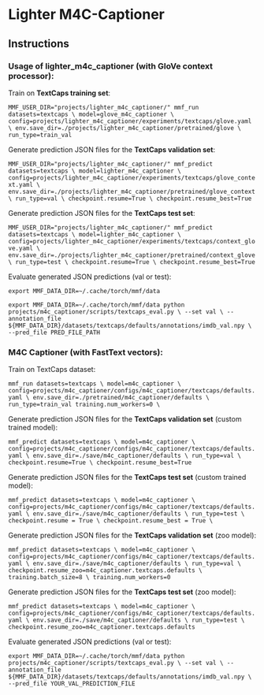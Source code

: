 # Lighter M4C-Captioner


## Instructions
### Usage of lighter_m4c_captioner (with GloVe context processor):
Train on **TextCaps training set**:

``
MMF_USER_DIR="projects/lighter_m4c_captioner/" mmf_run datasets=textcaps \
  model=glove_m4c_captioner \
  config=projects/lighter_m4c_captioner/experiments/textcaps/glove.yaml \
  env.save_dir=./projects/lighter_m4c_captioner/pretrained/glove \
  run_type=train_val
``

Generate prediction JSON files for the **TextCaps validation set**:

``
MMF_USER_DIR="projects/lighter_m4c_captioner/" mmf_predict datasets=textcaps \
  model=lighter_m4c_captioner \
  config=projects/lighter_m4c_captioner/experiments/textcaps/glove_context.yaml \
  env.save_dir=./projects/lighter_m4c_captioner/pretrained/glove_context \
  run_type=val \
  checkpoint.resume=True \
  checkpoint.resume_best=True
``

Generate prediction JSON files for the **TextCaps test set**:

``
MMF_USER_DIR="projects/lighter_m4c_captioner/" mmf_predict datasets=textcaps \
  model=lighter_m4c_captioner \
  config=projects/lighter_m4c_captioner/experiments/textcaps/context_glove.yaml \
  env.save_dir=./projects/lighter_m4c_captioner/pretrained/context_glove \
  run_type=test \
  checkpoint.resume=True \
  checkpoint.resume_best=True
``

Evaluate generated JSON predictions (val or test):

``
export MMF_DATA_DIR=~/.cache/torch/mmf/data
``

``
export MMF_DATA_DIR=~/.cache/torch/mmf/data
python projects/m4c_captioner/scripts/textcaps_eval.py \
--set val \
--annotation_file ${MMF_DATA_DIR}/datasets/textcaps/defaults/annotations/imdb_val.npy \
--pred_file PRED_FILE_PATH
``

### M4C Captioner (with FastText vectors):
Train on TextCaps dataset:

``
mmf_run datasets=textcaps \
    model=m4c_captioner \
    config=projects/m4c_captioner/configs/m4c_captioner/textcaps/defaults.yaml \
    env.save_dir=./pretrained/m4c_captioner/defaults \
    run_type=train_val
    training.num_workers=0 \
``

Generate prediction JSON files for the **TextCaps validation set** (custom trained model):

``
mmf_predict datasets=textcaps \
    model=m4c_captioner \
    config=projects/m4c_captioner/configs/m4c_captioner/textcaps/defaults.yaml \
    env.save_dir=./save/m4c_captioner/defaults \
    run_type=val \
    checkpoint.resume=True \
    checkpoint.resume_best=True
``

Generate prediction JSON files for the **TextCaps test set** (custom trained model):

``
mmf_predict datasets=textcaps \
    model=m4c_captioner \
    config=projects/m4c_captioner/configs/m4c_captioner/textcaps/defaults.yaml \
    env.save_dir=./save/m4c_captioner/defaults \
    run_type=test \
    checkpoint.resume = True \
    checkpoint.resume_best = True \
``

Generate prediction JSON files for the **TextCaps validation set** (zoo model):

``
mmf_predict datasets=textcaps \
    model=m4c_captioner \
    config=projects/m4c_captioner/configs/m4c_captioner/textcaps/defaults.yaml \
    env.save_dir=./save/m4c_captioner/defaults \
    run_type=val \
    checkpoint.resume_zoo=m4c_captioner.textcaps.defaults \
    training.batch_size=8 \
    training.num_workers=0
``

Generate prediction JSON files for the **TextCaps test set** (zoo model):

``
mmf_predict datasets=textcaps \
    model=m4c_captioner \
    config=projects/m4c_captioner/configs/m4c_captioner/textcaps/defaults.yaml \
    env.save_dir=./save/m4c_captioner/defaults \
    run_type=test \
    checkpoint.resume_zoo=m4c_captioner.textcaps.defaults
``

Evaluate generated JSON predictions (val or test):

``
export MMF_DATA_DIR=~/.cache/torch/mmf/data
python projects/m4c_captioner/scripts/textcaps_eval.py \
    --set val \
    --annotation_file ${MMF_DATA_DIR}/datasets/textcaps/defaults/annotations/imdb_val.npy \
    --pred_file YOUR_VAL_PREDICTION_FILE
``
